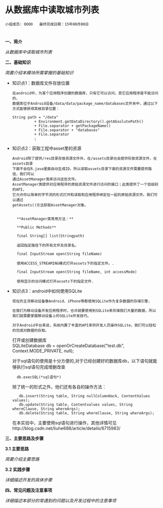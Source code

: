 # 从数据库中读取城市列表


    小组成员: OOOO   最终完成日期：15年00月00日
# 

**一、简介**

*从数据库中读取城市列表*

**二、基础知识**

*简要介绍本模块所需掌握的基础知识*
   
* 知识点1：数据库文件存放位置

      在android中，为某个应用程序创建的数据库，只有它可以访问，其它应用程序是不能访问的，
      数据库位于Android设备/data/data/package_name/databases文件夹中，通过以下方式能够获得其根目录位置：
      
      String path = "/data"
                + Environment.getDataDirectory().getAbsolutePath()
                + File.separator + getPackageName()
                + File.separator + "databases"
                + File.separator
                ;

* 知识点2：获取工程中asset里的资源

      Android除了提供/res目录存放资源文件外，在/assets目录也会提供存放资源文件，在assets目录
      下面不会在R.java里面自动生成ID，所以读取assets目录下面的资源文件需要提供路径，我们可以
      通过AssetManager类来访问这些文件。
      AssetManager类提供对应用程序的原始资源文件进行访问的接口；此类提供了一个低级别的API，
      它允许你以简单的字节流的形式打开和读取和应用程序绑定在一起的原始资源文件。我们可以通过
      getAssets()方法获取AssetManager对象。
    
    
        **AssetManager类常用方法：**

        **Public Methods**

        final String[] list(Stringpath)

        返回指定路径下的所有文件及目录名。

        final InputStream open(String fileName)

        使用ACCESS_STREAMING模式打开assets下的指定文件。.

        final InputStream open(String fileName, int accessMode)

        使用显示的访问模式打开assets下的指定文件.


* 知识点3：android中如何使用SQLite

      现在的主流移动设备像Android、iPhone等都使用SQLite作为复杂数据的存储引擎，
      
      在我们为移动设备开发应用程序时，也许就要使用到SQLite来存储我们大量的数据，所以我们就需要掌握移动设备上的SQLite开发技巧。
      
      对于Android平台来说，系统内置了丰富的API来供开发人员操作SQLite，我们可以轻松的完成对数据的存取。
      
    打开或创建数据库  
        SQLiteDatabase db = openOrCreateDatabase("test.db", Context.MODE_PRIVATE, null);  

    对于sql语句的使用是十分方便的,对于已经创建好的数据库db，以下语句就能够执行sql语句完成增删改查
    
        db.execSQL(*sql语句*)
        
    除了统一的形式之外，他们还有各自的操作方法：
    
         db.insert(String table, String nullColumnHack, ContentValues values);  
         db.update(String table, Contentvalues values, String whereClause, String whereArgs);  
         db.delete(String table, String whereClause, String whereArgs);  
     
    在本实验中，主要使用sql语句进行操作，其他详情可见http://blog.csdn.net/liuhe688/article/details/6715983/
    

   

**三、主要思路及步骤**

**3.1 主要思路**

*简要介绍主要思路*

**3.2 实践步骤**

*详细描述开发的具体步骤*

**四、常见问题及注意事项**

*详细描述本部分的常遇到的问题以及开发过程中的注意事项*
